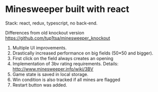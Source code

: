 # Minesweeper built with react

Stack: react, redux, typescript, no back-end.

Differences from old knockout version
https://github.com/tup1tsa/minesweeper_knockout


1. Multiple UI improvements.
2. Drastically increased performance on big fields (50*50 and bigger). 
3. First click on the field always creates an opening
4. Implementation of 3bv rating requirements. 
    Details: http://www.minesweeper.info/wiki/3BV
6. Game state is saved in local storage.
7. Win condition is also tracked if all mines are flagged
8. Restart button was added.
